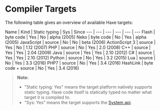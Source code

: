 Compiler Targets
=======

The following table gives an overview of available Haxe targets:


Name | Kind | Static typing | Sys | Since
--- | --- | --- | --- | --- | ---
Flash | byte code | Yes | No | alpha (2005)
Neko | byte code | No | Yes | alpha (2005)
JavaScript | source | No | No |  beta (2006)
ActionScript 3 | source | Yes | No |  1.12 (2007)
PHP | source | No | Yes |  2.0 (2008)
C++ | source | Yes | Yes |  2.04 (2009)
Java | source | Yes | Yes |  2.10 (2012)
C# | source | Yes | Yes | 2.10 (2012)
Python | source | No | Yes | 3.2 (2015)
Lua | source | No | Yes | 3.3 (2016)
PHP7 | source | No | Yes | 3.4 (2016)
HashLink | byte code + source | No | Yes | 3.4 (2016)

> **Note:**
> 
> - "Static typing: Yes" means the target platform natively supports static typing. Haxe code itself is statically typed no matter what target it is compiled to.
> - "Sys: Yes" means the target supports the [System api](http://api.haxe.org/Sys.html).
